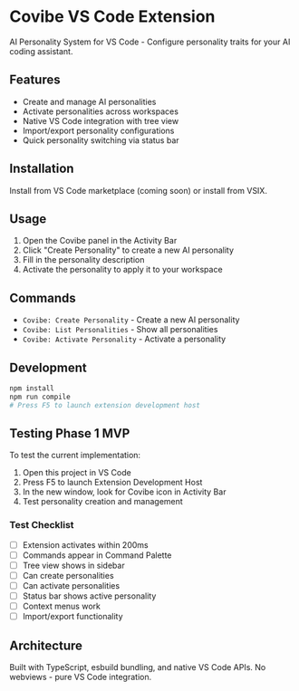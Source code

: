 # Covibe VS Code Extension

AI Personality System for VS Code - Configure personality traits for your AI coding assistant.

## Features

- Create and manage AI personalities
- Activate personalities across workspaces  
- Native VS Code integration with tree view
- Import/export personality configurations
- Quick personality switching via status bar

## Installation

Install from VS Code marketplace (coming soon) or install from VSIX.

## Usage

1. Open the Covibe panel in the Activity Bar
2. Click "Create Personality" to create a new AI personality
3. Fill in the personality description
4. Activate the personality to apply it to your workspace

## Commands

- `Covibe: Create Personality` - Create a new AI personality
- `Covibe: List Personalities` - Show all personalities
- `Covibe: Activate Personality` - Activate a personality

## Development

```bash
npm install
npm run compile
# Press F5 to launch extension development host
```

## Testing Phase 1 MVP

To test the current implementation:

1. Open this project in VS Code
2. Press F5 to launch Extension Development Host
3. In the new window, look for Covibe icon in Activity Bar
4. Test personality creation and management

### Test Checklist

- [ ] Extension activates within 200ms
- [ ] Commands appear in Command Palette
- [ ] Tree view shows in sidebar
- [ ] Can create personalities
- [ ] Can activate personalities
- [ ] Status bar shows active personality
- [ ] Context menus work
- [ ] Import/export functionality

## Architecture

Built with TypeScript, esbuild bundling, and native VS Code APIs. No webviews - pure VS Code integration.